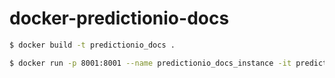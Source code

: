 # docker-predictionio-docs

```Bash
$ docker build -t predictionio_docs .
```
    
```Bash
$ docker run -p 8001:8001 --name predictionio_docs_instance -it predictionio_docs /bin/bash
```
